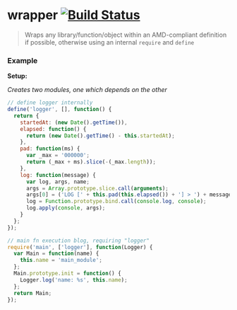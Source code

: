 # wrapper [![Build Status](https://secure.travis-ci.org/CandidBlend/wrapper.png)](http://travis-ci.org/CandidBlend/wrapper)

> Wraps any library/function/object within an AMD-compliant definition if possible, otherwise using an internal `require` and `define`

### Example

**Setup:**

_Creates two modules, one which depends on the other_

```javascript
// define logger internally
define('logger', [], function() {
  return {
    startedAt: (new Date().getTime()),
    elapsed: function() {
      return (new Date().getTime() - this.startedAt);
    },
    pad: function(ms) {
      var _max = '000000';
      return (_max + ms).slice(-(_max.length));
    },
    log: function(message) {
      var log, args, name;
      args = Array.prototype.slice.call(arguments);
      args[0] = ('LOG [' + this.pad(this.elapsed()) + '] > ') + message;
      log = Function.prototype.bind.call(console.log, console);
      log.apply(console, args);
    }
  };
});

// main fn execution blog, requiring "logger"
require('main', ['logger'], function(Logger) {
  var Main = function(name) {
    this.name = 'main_module';
  };
  Main.prototype.init = function() {
    Logger.log('name: %s', this.name);
  };
  return Main;
});
```
